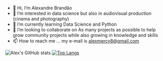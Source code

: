 - 👋 Hi, I’m Alexandre Brandão
- 👀 I’m interested in data science but also in audiovisual production (cinema and photography)
- 🌱 I’m currently learning Data Science and Python
- 💞️ I’m looking to collaborate on As many projects as possible to help grow community projects while also growing in knowledge and skills
- 📫 How to reach me ... my e-mail is alexmercy8@gmail.com

<!---
Alex50MM/Alex50MM is a ✨ special ✨ repository because its `README.md` (this file) appears on your GitHub profile.
You can click the Preview link to take a look at your changes.
--->

![Alex's GitHub stats](https://github-readme-stats.vercel.app/api?username=Alex50MM&show_icons=true&theme=github_dark)
[![Top Langs](https://github-readme-stats.vercel.app/api/top-langs/?username=Alex50MM&layout=compact&theme=github_dark)](https://github.com/Alex50MM/github-readme-stats)
